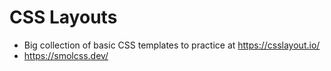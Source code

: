 
# CSS Layouts
- Big collection of basic CSS templates to practice at https://csslayout.io/
- https://smolcss.dev/